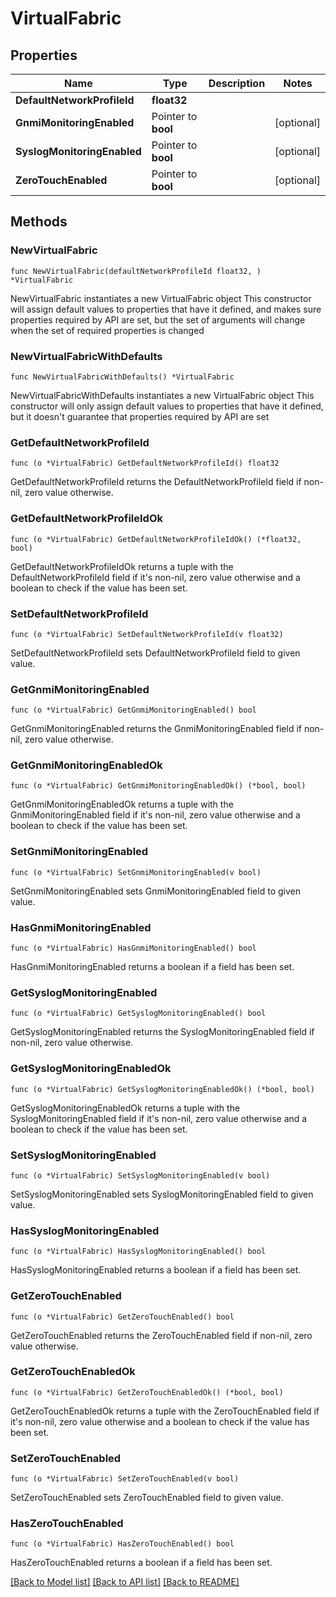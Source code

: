 # VirtualFabric

## Properties

Name | Type | Description | Notes
------------ | ------------- | ------------- | -------------
**DefaultNetworkProfileId** | **float32** |  | 
**GnmiMonitoringEnabled** | Pointer to **bool** |  | [optional] 
**SyslogMonitoringEnabled** | Pointer to **bool** |  | [optional] 
**ZeroTouchEnabled** | Pointer to **bool** |  | [optional] 

## Methods

### NewVirtualFabric

`func NewVirtualFabric(defaultNetworkProfileId float32, ) *VirtualFabric`

NewVirtualFabric instantiates a new VirtualFabric object
This constructor will assign default values to properties that have it defined,
and makes sure properties required by API are set, but the set of arguments
will change when the set of required properties is changed

### NewVirtualFabricWithDefaults

`func NewVirtualFabricWithDefaults() *VirtualFabric`

NewVirtualFabricWithDefaults instantiates a new VirtualFabric object
This constructor will only assign default values to properties that have it defined,
but it doesn't guarantee that properties required by API are set

### GetDefaultNetworkProfileId

`func (o *VirtualFabric) GetDefaultNetworkProfileId() float32`

GetDefaultNetworkProfileId returns the DefaultNetworkProfileId field if non-nil, zero value otherwise.

### GetDefaultNetworkProfileIdOk

`func (o *VirtualFabric) GetDefaultNetworkProfileIdOk() (*float32, bool)`

GetDefaultNetworkProfileIdOk returns a tuple with the DefaultNetworkProfileId field if it's non-nil, zero value otherwise
and a boolean to check if the value has been set.

### SetDefaultNetworkProfileId

`func (o *VirtualFabric) SetDefaultNetworkProfileId(v float32)`

SetDefaultNetworkProfileId sets DefaultNetworkProfileId field to given value.


### GetGnmiMonitoringEnabled

`func (o *VirtualFabric) GetGnmiMonitoringEnabled() bool`

GetGnmiMonitoringEnabled returns the GnmiMonitoringEnabled field if non-nil, zero value otherwise.

### GetGnmiMonitoringEnabledOk

`func (o *VirtualFabric) GetGnmiMonitoringEnabledOk() (*bool, bool)`

GetGnmiMonitoringEnabledOk returns a tuple with the GnmiMonitoringEnabled field if it's non-nil, zero value otherwise
and a boolean to check if the value has been set.

### SetGnmiMonitoringEnabled

`func (o *VirtualFabric) SetGnmiMonitoringEnabled(v bool)`

SetGnmiMonitoringEnabled sets GnmiMonitoringEnabled field to given value.

### HasGnmiMonitoringEnabled

`func (o *VirtualFabric) HasGnmiMonitoringEnabled() bool`

HasGnmiMonitoringEnabled returns a boolean if a field has been set.

### GetSyslogMonitoringEnabled

`func (o *VirtualFabric) GetSyslogMonitoringEnabled() bool`

GetSyslogMonitoringEnabled returns the SyslogMonitoringEnabled field if non-nil, zero value otherwise.

### GetSyslogMonitoringEnabledOk

`func (o *VirtualFabric) GetSyslogMonitoringEnabledOk() (*bool, bool)`

GetSyslogMonitoringEnabledOk returns a tuple with the SyslogMonitoringEnabled field if it's non-nil, zero value otherwise
and a boolean to check if the value has been set.

### SetSyslogMonitoringEnabled

`func (o *VirtualFabric) SetSyslogMonitoringEnabled(v bool)`

SetSyslogMonitoringEnabled sets SyslogMonitoringEnabled field to given value.

### HasSyslogMonitoringEnabled

`func (o *VirtualFabric) HasSyslogMonitoringEnabled() bool`

HasSyslogMonitoringEnabled returns a boolean if a field has been set.

### GetZeroTouchEnabled

`func (o *VirtualFabric) GetZeroTouchEnabled() bool`

GetZeroTouchEnabled returns the ZeroTouchEnabled field if non-nil, zero value otherwise.

### GetZeroTouchEnabledOk

`func (o *VirtualFabric) GetZeroTouchEnabledOk() (*bool, bool)`

GetZeroTouchEnabledOk returns a tuple with the ZeroTouchEnabled field if it's non-nil, zero value otherwise
and a boolean to check if the value has been set.

### SetZeroTouchEnabled

`func (o *VirtualFabric) SetZeroTouchEnabled(v bool)`

SetZeroTouchEnabled sets ZeroTouchEnabled field to given value.

### HasZeroTouchEnabled

`func (o *VirtualFabric) HasZeroTouchEnabled() bool`

HasZeroTouchEnabled returns a boolean if a field has been set.


[[Back to Model list]](../README.md#documentation-for-models) [[Back to API list]](../README.md#documentation-for-api-endpoints) [[Back to README]](../README.md)


